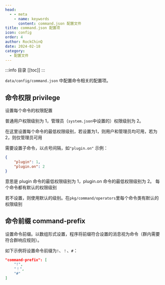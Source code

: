```yaml
---
head:
  - - meta
    - name: keywords
      content: command.json 配置文件
title: command.json 配置项
icon: config
order: 4
author: RockChinQ
date: 2024-02-18
category:
  - 配置文件
---
```


:::info 目录
[[toc]]
:::

`data/config/command.json` 中配置命令相关的配置项。

## 命令权限 privilege

设置每个命令的权限配置

普通用户权限级别为 1，管理员（`system.json`中设置的）权限级别为 2。 

在这里设置每个命令的最低权限级别，若设置为1，则用户和管理员均可用，若为2，则仅管理员可用

 需要设置子命令，以点号间隔，如`"plugin.on"` 示例：

```json
{
    "plugin": 1, 
    "plugin.on": 2 
}
```

 意思是 plugin 命令的最低权限级别为 1，plugin.on 命令的最低权限级别为 2。 每个命令都有默认的权限级别

若不设置，则使用默认的级别。在`pkg/command/operators`里每个命令类有默认的权限级别

## 命令前缀 command-prefix

设置命令前缀。以数组形式设置，程序将前缀符合设置的消息视为命令（群内需要符合群响应规则）。

如下示例将设置命令前缀为`!`、`！`、`#`：

```json
"command-prefix": [
    "!",
    "！",
    "#"
]
```